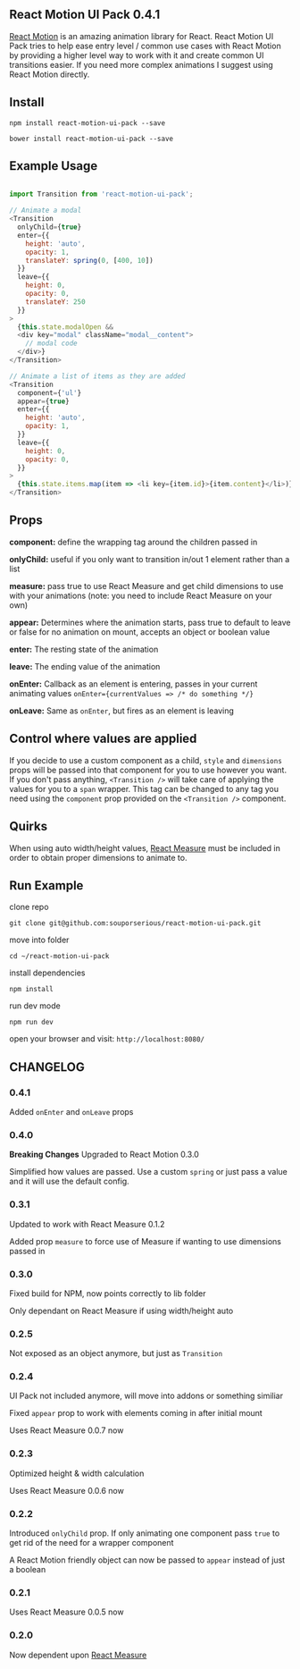 ## React Motion UI Pack 0.4.1

[React Motion](https://github.com/chenglou/react-motion) is an amazing animation library for React. React Motion UI Pack tries to help ease entry level / common use cases with React Motion by providing a higher level way to work with it and create common UI transitions easier. If you need more complex animations I suggest using React Motion directly.

## Install

`npm install react-motion-ui-pack --save`

`bower install react-motion-ui-pack --save`

## Example Usage

```js

import Transition from 'react-motion-ui-pack';

// Animate a modal
<Transition
  onlyChild={true}
  enter={{
    height: 'auto',
    opacity: 1,
    translateY: spring(0, [400, 10])
  }}
  leave={{
    height: 0,
    opacity: 0,
    translateY: 250
  }}
>
  {this.state.modalOpen &&
  <div key="modal" className="modal__content">
    // modal code
  </div>}
</Transition>

// Animate a list of items as they are added
<Transition
  component={'ul'}
  appear={true}
  enter={{
    height: 'auto',
    opacity: 1,
  }}
  leave={{
    height: 0,
    opacity: 0,
  }}
>  
  {this.state.items.map(item => <li key={item.id}>{item.content}</li>)}
</Transition>
```

## Props
**component:** define the wrapping tag around the children passed in

**onlyChild:** useful if you only want to transition in/out 1 element rather than a list

**measure:** pass true to use React Measure and get child dimensions to use with your animations (note: you need to include React Measure on your own)

**appear:** Determines where the animation starts, pass true to default to leave or false for no animation on mount, accepts an object or boolean value

**enter:** The resting state of the animation

**leave:** The ending value of the animation

**onEnter:** Callback as an element is entering, passes in your current animating values `onEnter={currentValues => /* do something */}`

**onLeave:** Same as `onEnter`, but fires as an element is leaving

## Control where values are applied
If you decide to use a custom component as a child, `style` and `dimensions` props will be passed into that component for you to use however you want. If you don't pass anything, `<Transition />` will take care of applying the values for you to a `span` wrapper. This tag can be changed to any tag you need using the `component` prop provided on the `<Transition />` component.

## Quirks
When using auto width/height values, [React Measure](https://github.com/souporserious/react-measure) must be included in order to obtain proper dimensions to animate to.

## Run Example

clone repo

`git clone git@github.com:souporserious/react-motion-ui-pack.git`

move into folder

`cd ~/react-motion-ui-pack`

install dependencies

`npm install`

run dev mode

`npm run dev`

open your browser and visit: `http://localhost:8080/`

## CHANGELOG
### 0.4.1
Added `onEnter` and `onLeave` props

### 0.4.0
**Breaking Changes**
Upgraded to React Motion 0.3.0

Simplified how values are passed. Use a custom `spring` or just pass a value and it will use the default config.


### 0.3.1
Updated to work with React Measure 0.1.2

Added prop `measure` to force use of Measure if wanting to use dimensions passed in

### 0.3.0
Fixed build for NPM, now points correctly to lib folder

Only dependant on React Measure if using width/height auto

### 0.2.5
Not exposed as an object anymore, but just as `Transition`

### 0.2.4
UI Pack not included anymore, will move into addons or something similiar

Fixed `appear` prop to work with elements coming in after initial mount

Uses React Measure 0.0.7 now

### 0.2.3
Optimized height & width calculation

Uses React Measure 0.0.6 now

### 0.2.2
Introduced `onlyChild` prop. If only animating one component pass `true` to get rid of the need for a wrapper component

A React Motion friendly object can now be passed to `appear` instead of just a boolean

### 0.2.1
Uses React Measure 0.0.5 now

### 0.2.0
Now dependent upon [React Measure](https://github.com/souporserious/react-measure)